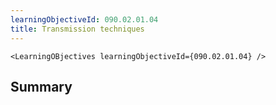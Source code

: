```yaml
---
learningObjectiveId: 090.02.01.04
title: Transmission techniques
---
```


```tsx eval
<LearningOBjectives learningObjectiveId={090.02.01.04} />
```

## Summary
